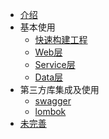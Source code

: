 - [介绍](/)
- 基本使用
	- [快速构建工程](quick_start)
	- [Web层](web)
	- [Service层](service)
	- [Data层](data)
- 第三方库集成及使用
	- [swagger](third/swagger)
	- [lombok](third/lombok)
- [未完善](wait)
